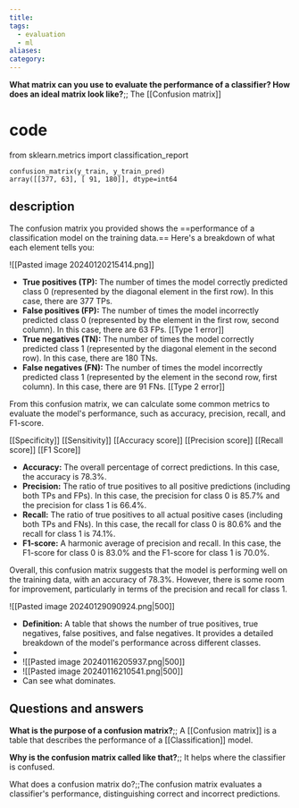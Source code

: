 ```yaml
---
title: 
tags:
  - evaluation
  - ml
aliases: 
category:
---
```

**What matrix can you use to evaluate the performance of a classifier? How does an ideal matrix look like?**;; The [[Confusion matrix]]

# code

from sklearn.metrics import classification_report

```
confusion_matrix(y_train, y_train_pred)
array([[377, 63], [ 91, 180]], dtype=int64
```

## description

The confusion matrix you provided shows the ==performance of a classification model on the training data.== Here's a breakdown of what each element tells you:

![[Pasted image 20240120215414.png]]

- **True positives (TP):** The number of times the model correctly predicted class 0 (represented by the diagonal element in the first row). In this case, there are 377 TPs.
- **False positives (FP):** The number of times the model incorrectly predicted class 0 (represented by the element in the first row, second column). In this case, there are 63 FPs. [[Type 1 error]]
- **True negatives (TN):** The number of times the model correctly predicted class 1 (represented by the diagonal element in the second row). In this case, there are 180 TNs.
- **False negatives (FN):** The number of times the model incorrectly predicted class 1 (represented by the element in the second row, first column). In this case, there are 91 FNs. [[Type 2 error]]

From this confusion matrix, we can calculate some common metrics to evaluate the model's performance, such as accuracy, precision, recall, and F1-score.

[[Specificity]]
[[Sensitivity]]
[[Accuracy score]]
[[Precision score]]
[[Recall score]]
[[F1 Score]]


- **Accuracy:** The overall percentage of correct predictions. In this case, the accuracy is 78.3%.
- **Precision:** The ratio of true positives to all positive predictions (including both TPs and FPs). In this case, the precision for class 0 is 85.7% and the precision for class 1 is 66.4%.
- **Recall:** The ratio of true positives to all actual positive cases (including both TPs and FNs). In this case, the recall for class 0 is 80.6% and the recall for class 1 is 74.1%.
- **F1-score:** A harmonic average of precision and recall. In this case, the F1-score for class 0 is 83.0% and the F1-score for class 1 is 70.0%.

Overall, this confusion matrix suggests that the model is performing well on the training data, with an accuracy of 78.3%. However, there is some room for improvement, particularly in terms of the precision and recall for class 1.


![[Pasted image 20240129090924.png|500]]


- **Definition:** A table that shows the number of true positives, true negatives, false positives, and false negatives. It provides a detailed breakdown of the model's performance across different classes.
- 
- ![[Pasted image 20240116205937.png|500]]
- ![[Pasted image 20240116210541.png|500]]
- Can see what dominates.

## Questions and answers

**What is the purpose of a confusion matrix?**;; A [[Confusion matrix]] is a table that describes the performance of a [[Classification]] model.

**Why is the confusion matrix called like that?**;; It helps where the classifier is confused.

What does a confusion matrix do?;;The confusion matrix evaluates a classifier's performance, distinguishing correct and incorrect predictions.